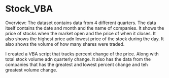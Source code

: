 # Stock_VBA

Overview: The dataset contains data from 4 different quarters. The data itself contains the date and month and the name of companies. It shows the price of stocks when the market open and the price of when it closes. It also shows the highest price adn lowest price of the stock during the day. It also shows the volume of how many shares were traded.

I created a VBA script that tracks percent change of the price. Along with total stock volume adn quarterly change. It also has the data from the companies that has the greatest and lowest percent change and teh greatest volume change. 
